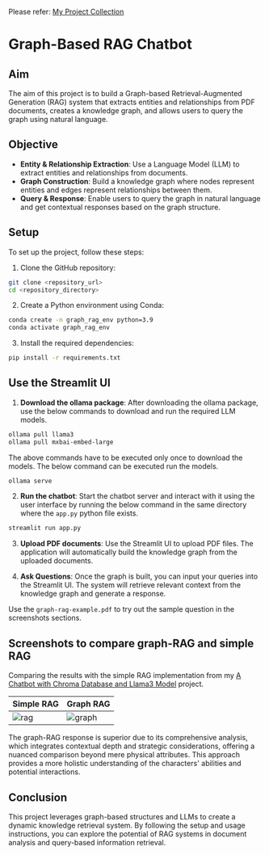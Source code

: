 Please refer: [My Project Collection](https://github.com/AswinBalamurugan/Machine_Learning_Projects/blob/main/README.md)

# Graph-Based RAG Chatbot

## Aim
The aim of this project is to build a Graph-based Retrieval-Augmented Generation (RAG) system that extracts entities and relationships from PDF documents, creates a knowledge graph, and allows users to query the graph using natural language.

## Objective
* **Entity & Relationship Extraction**: Use a Language Model (LLM) to extract entities and relationships from documents.
* **Graph Construction**: Build a knowledge graph where nodes represent entities and edges represent relationships between them.
* **Query & Response**: Enable users to query the graph in natural language and get contextual responses based on the graph structure.

## Setup
To set up the project, follow these steps:

1. Clone the GitHub repository:
```bash
git clone <repository_url>
cd <repository_directory>
```
2. Create a Python environment using Conda:
```bash
conda create -n graph_rag_env python=3.9
conda activate graph_rag_env
```
3. Install the required dependencies:
```bash
pip install -r requirements.txt
```

## Use the Streamlit UI
1. **Download the ollama package**: After downloading the ollama package, use the below commands to download and run the required LLM models.
```bash
ollama pull llama3 
ollama pull mxbai-embed-large 
```
The above commands have to be executed only once to download the models. The below command can be executed run the models.
```bash
ollama serve
```

2. **Run the chatbot**: Start the chatbot server and interact with it using the user interface by running the below command in the same directory where the `app.py` python file exists. 
```bash
streamlit run app.py
```

3. **Upload PDF documents**: Use the Streamlit UI to upload PDF files. The application will automatically build the knowledge graph from the uploaded documents.

4. **Ask Questions**: Once the graph is built, you can input your queries into the Streamlit UI. The system will retrieve relevant context from the knowledge graph and generate a response.  

Use the `graph-rag-example.pdf` to try out the sample question in the screenshots sections.

## Screenshots to compare graph-RAG and simple RAG
Comparing the results with the simple RAG implementation from my [A Chatbot with Chroma Database and Llama3 Model](https://github.com/AswinBalamurugan/llama3-local-rag.git) project.

|Simple RAG| Graph RAG|
|-----|-----|
|![rag](https://github.com/AswinBalamurugan/llama3-graph-rag.git/blob/main/images/rag.png)|![graph](https://github.com/AswinBalamurugan/llama3-graph-rag.git/blob/main/images/graph-rag.png)|

The graph-RAG response is superior due to its comprehensive analysis, which integrates contextual depth and strategic considerations, offering a nuanced comparison beyond mere physical attributes. This approach provides a more holistic understanding of the characters' abilities and potential interactions.

## Conclusion
This project leverages graph-based structures and LLMs to create a dynamic knowledge retrieval system. By following the setup and usage instructions, you can explore the potential of RAG systems in document analysis and query-based information retrieval.
